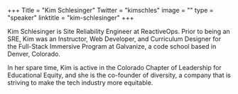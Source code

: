 +++
Title = "Kim Schlesinger"
Twitter = "kimschles"
image = ""
type = "speaker"
linktitle = "kim-schlesinger"
+++

Kim Schlesinger is Site Reliability Engineer at ReactiveOps. Prior to being an SRE, Kim was an Instructor, Web Developer, and Curriculum Designer for the Full-Stack Immersive Program at Galvanize, a code school based in Denver, Colorado.

In her spare time, Kim is active in the Colorado Chapter of Leadership for Educational Equity, and she is the co-founder of diversity, a company that is striving to make the tech industry more equitable.
